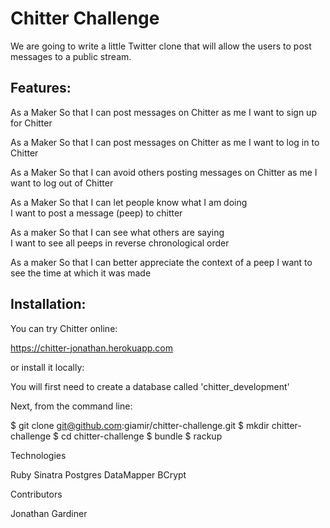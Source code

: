 Chitter Challenge
=================
We are going to write a little Twitter clone that will allow the users to post messages to a public stream.

Features:
-------

As a Maker
So that I can post messages on Chitter as me
I want to sign up for Chitter

As a Maker
So that I can post messages on Chitter as me
I want to log in to Chitter

As a Maker
So that I can avoid others posting messages on Chitter as me
I want to log out of Chitter

As a Maker
So that I can let people know what I am doing  
I want to post a message (peep) to chitter

As a maker
So that I can see what others are saying  
I want to see all peeps in reverse chronological order

As a maker
So that I can better appreciate the context of a peep
I want to see the time at which it was made


Installation:
-------

You can try Chitter online:

https://chitter-jonathan.herokuapp.com

or install it locally:

You will first need to create a database called 'chitter_development'

Next, from the command line:

$ git clone git@github.com:giamir/chitter-challenge.git
$ mkdir chitter-challenge
$ cd chitter-challenge
$ bundle
$ rackup


Technologies

Ruby
Sinatra
Postgres
DataMapper
BCrypt

Contributors

Jonathan Gardiner
